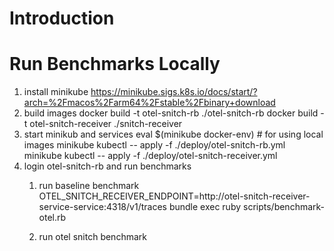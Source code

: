 # Introduction
# Run Benchmarks Locally
1. install minikube
   https://minikube.sigs.k8s.io/docs/start/?arch=%2Fmacos%2Farm64%2Fstable%2Fbinary+download
2. build images
   docker build -t otel-snitch-rb ./otel-snitch-rb
   docker build -t otel-snitch-receiver ./snitch-receiver
3. start minikub and services
   eval $(minikube docker-env) # for using local images
   minikube kubectl -- apply -f ./deploy/otel-snitch-rb.yml
   minikube kubectl -- apply -f ./deploy/otel-snitch-receiver.yml
4. login otel-snitch-rb and run benchmarks
    1. run baseline benchmark
        OTEL_SNITCH_RECEIVER_ENDPOINT=http://otel-snitch-receiver-service-service:4318/v1/traces bundle exec ruby scripts/benchmark-otel.rb

    2. run otel snitch benchmark
    
   
